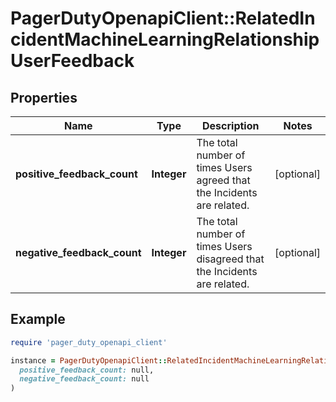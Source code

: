 # PagerDutyOpenapiClient::RelatedIncidentMachineLearningRelationshipUserFeedback

## Properties

| Name | Type | Description | Notes |
| ---- | ---- | ----------- | ----- |
| **positive_feedback_count** | **Integer** | The total number of times Users agreed that the Incidents are related. | [optional] |
| **negative_feedback_count** | **Integer** | The total number of times Users disagreed that the Incidents are related. | [optional] |

## Example

```ruby
require 'pager_duty_openapi_client'

instance = PagerDutyOpenapiClient::RelatedIncidentMachineLearningRelationshipUserFeedback.new(
  positive_feedback_count: null,
  negative_feedback_count: null
)
```


